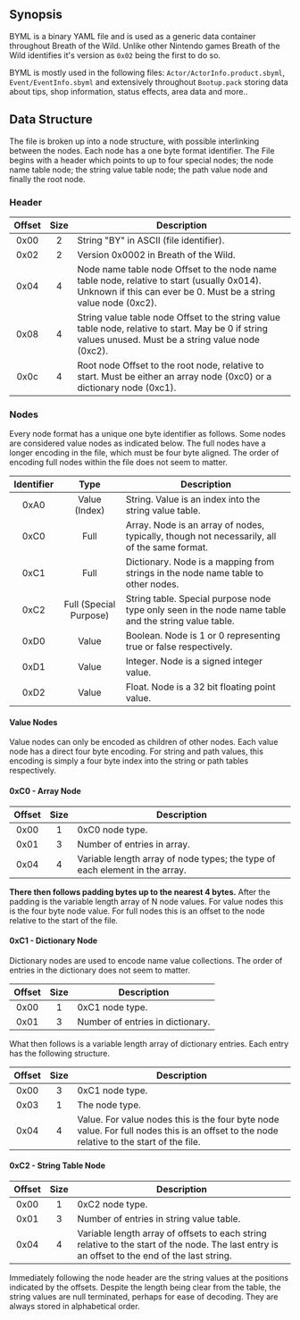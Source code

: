 ## Synopsis

BYML is a binary YAML file and is used as a generic data container throughout
Breath of the Wild. Unlike other Nintendo games Breath of the Wild identifies
it's version as `0x02` being the first to do so.

BYML is mostly used in the following files: `Actor/ActorInfo.product.sbyml`,
`Event/EventInfo.sbyml` and extensively throughout `Bootup.pack` storing data
about tips, shop information, status effects, area data and more..

## Data Structure

The file is broken up into a node structure, with possible interlinking between
the nodes. Each node has a one byte format identifier. The File begins with a
header which points to up to four special nodes; the node name table node; the
string value table node; the path value node and finally the root node.

### Header

| Offset | Size | Description                                                                                                                                                    |
|:------:|:----:|----------------------------------------------------------------------------------------------------------------------------------------------------------------|
|  0x00  |  2   | String "BY" in ASCII (file identifier).                                                                                                                        |
|  0x02  |  2   | Version 0x0002 in Breath of the Wild.                                                                                                                          |
|  0x04  |  4   | Node name table node Offset to the node name table node, relative to start (usually 0x014). Unknown if this can ever be 0. Must be a string value node (0xc2). |
|  0x08  |  4   | String value table node Offset to the string value table node, relative to start. May be 0 if string values unused. Must be a string value node (0xc2).        |
|  0x0c  |  4   | Root node Offset to the root node, relative to start. Must be either an array node (0xc0) or a dictionary node (0xc1).                                         |

### Nodes

Every node format has a unique one byte identifier as follows. Some nodes are
considered value nodes as indicated below. The full nodes have a longer encoding
in the file, which must be four byte aligned. The order of encoding full nodes
within the file does not seem to matter.

| Identifier |          Type          | Description                                                                                          |
|:----------:|:----------------------:|------------------------------------------------------------------------------------------------------|
|    0xA0    |      Value (Index)     | String. Value is an index into the string value table.                                               |
|    0xC0    |          Full          | Array. Node is an array of nodes, typically, though not necessarily, all of the same format.         |
|    0xC1    |          Full          | Dictionary. Node is a mapping from strings in the node name table to other nodes.                    |
|    0xC2    | Full (Special Purpose) | String table. Special purpose node type only seen in the node name table and the string value table. |
|    0xD0    |          Value         | Boolean. Node is 1 or 0 representing true or false respectively.                                     |
|    0xD1    |          Value         | Integer. Node is a signed integer value.                                                             |
|    0xD2    |          Value         | Float. Node is a 32 bit floating point value.                                                        |

#### Value Nodes
Value nodes can only be encoded as children of other nodes. Each value node has
a direct four byte encoding. For string and path values, this encoding is simply
a four byte index into the string or path tables respectively.

#### 0xC0 - Array Node

| Offset | Size | Description                                                                 |
|:------:|:----:|-----------------------------------------------------------------------------|
|  0x00  |  1   | 0xC0 node type.                                                             |
|  0x01  |  3   | Number of entries in array.                                                 |
|  0x04  |  4   | Variable length array of node types; the type of each element in the array. |

**There then follows padding bytes up to the nearest 4 bytes.** After the
padding is the variable length array of N node values. For value nodes this is
the four byte node value. For full nodes this is an offset to the node relative
to the start of the file.

#### 0xC1 - Dictionary Node

Dictionary nodes are used to encode name value collections. The order of entries
in the dictionary does not seem to matter.

| Offset | Size | Description                      |
|:------:|:----:|----------------------------------|
|  0x00  |  1   | 0xC1 node type.                  |
|  0x01  |  3   | Number of entries in dictionary. |

What then follows is a variable length array of dictionary entries. Each entry
has the following structure.

| Offset | Size | Description                                                                                                                              |
|:------:|:----:|------------------------------------------------------------------------------------------------------------------------------------------|
|  0x00  |  3   | 0xC1 node type.                                                                                                                          |
|  0x03  |  1   | The node type.                                                                                                                           |
|  0x04  |  4   | Value. For value nodes this is the four byte node value. For full nodes this is an offset to the node relative to the start of the file. |

#### 0xC2 - String Table Node

| Offset | Size | Description                                                                                                                                                    |
|:------:|:----:|-----------------------------------------------------------------------------------------------------------------------------------------------|
|  0x00  |  1   | 0xC2 node type.                                                                                                                               |
|  0x01  |  3   | Number of entries in string value table.                                                                                                      |
|  0x04  |  4   | Variable length array of offsets to each string relative to the start of the node. The last entry is an offset to the end of the last string. |

Immediately following the node header are the string values at the positions
indicated by the offsets. Despite the length being clear from the table, the
string values are null terminated, perhaps for ease of decoding. They are always
stored in alphabetical order.
